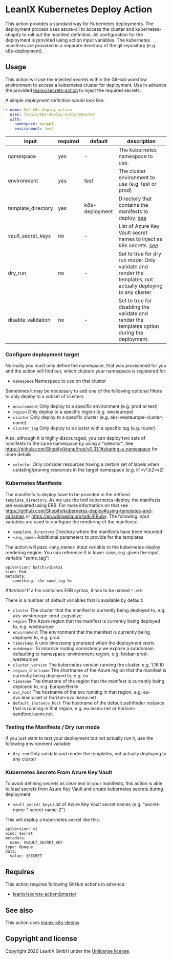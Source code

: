# LeanIX Kubernetes Deploy Action

This action provides a standard way for Kubernetes deployments. The deployment process uses azure-cli to access the cluster and
kubernetes-shopify to roll out the manifest definition. All configuration for the deployment is provided using action input
variables. The kubernetes manifests are provided in a separate directory of the git repository (e.g. k8s-deployment).

## Usage

This action will use the injected secrets within the GitHub workflow environment to access a kubernetes cluster for deployment.
Use in advance the provided [leanix/secrets-action](https://github.com/leanix/secrets-action) to inject the required secrets.

A simple deployment definition would look like:
```yaml
- name: Use k8s deploy action
  uses: leanix/k8s-deploy-action@master
  with:
    namespace: myapp1
    environment: test
```

| input | required | default | description |
|-------|----------|---------|-------------|
|namespace|yes|-|The kubernetes namespace to use.|
|environment|yes|test|The cluster environment to use (e.g. test or prod)|
|template_directory|yes|k8s-deployment|Directory that contains the manifests to deploy. [see](#kubernetes-manifests)|
|vault_secret_keys|no|-|List of Azure Key Vault secret names to inject as k8s secrets. [see](#kubernetes-secrets-from-azure-key-vault)|
|dry_run|no|-|Set to true for dry run mode: Only validate and render the templates, not actually deploying to any cluster|
|disable_validation|no|-|Set to true for disabling the validate and render the templates option during the deployment.|

### Configure deployment target

Normally you must only define the namespace, that was provisioned for you and the action will find out, which clusters
your namespace is registered for:

* `namespace`            Namespace to use on that cluster

Sometimes it may be necessary to add one of the following optional filters to only deploy to a subset of clusters:

* `environment`          Only deploy to a specific environment (e.g. prod or test)
* `region`               Only deploy to a specific region (e.g. westeurope)
* `cluster`              Only deploy to a specific cluster (e.g. aks-westeurope-cluster-name)
* `cluster_tag`          Only deploy to a cluster with a specific tag (e.g. router)

Also, although it is highly discouraged, you can deploy two sets of manifests to the same namespace by using a "selector".
See https://github.com/Shopify/krane/tree/v0.31.1#sharing-a-namespace for more details.

* `selector`             Only consider resources having a certain set of labels when updating/pruning resources in the target namespace (e.g. k1=v1,k2=v2)

### Kubernetes Manifests

The manifests to deploy have to be provided in the defined `template_directory`.
As we use the tool kubernetes-deploy, the manifests are evaluated using ERB. For more information on that see
https://github.com/Shopify/kubernetes-deploy#using-templates-and-variables or https://en.wikipedia.org/wiki/ERuby.
The following input variables are used to configure the rendering of the manifests:

* `template_directory`   Directory where the manifests have been mounted
* `<any_name>`           Additional parameters to provide for the templates

The action will pass <any_name> input variable to the kubernetes-deploy rendering engine.
You can reference it in lower case, e.g. given the input variable "some_tag":

```
apiVersion: batch/v1beta1
kind: Pod
metadata:
   something: <%= some_tag %>
```

_Attention!_ If a file containes ERB syntax, it has to be named `*.erb`

There is a number of default variables that is available by default:

* `cluster`               The cluster that the manifest is currently being deployed to, e.g. aks-westeurope-prod-zugspitze
* `region`                The Azure region that the manifest is currently being deployed to, e.g. westeurope
* `environment`           The environment that the manifest is currently being deployed to, e.g. prod
* `timestamp`             A unix timestamp generated when the deployment starts
* `subdomain`             To improve routing consistency we expose a subdomain defaulting to namespace-environment-region, e.g. foobar-prod-westeurope
* `cluster_version`       The kubernetes version running the cluster, e.g. 1.18.10
* `region_shortname`      The shortname of the Azure region that the manifest is currently being deployed to, e.g. eu
* `timezone`              The timezone of the region that the manifest is currently being deployed to, e.g. Europe/Berlin
* `svc_host`              The hostname of the svc running in that region, e.g. eu-svc.leanix.net or horizon-svc.leanix.net
* `default_instance_host` The hostname of the default pathfinder instance that is running in that region, e.g. eu.leanix.net or horizon-sandbox.leanix.net

### Testing the Manifests / Dry run mode

If you just want to test your deployment but not actually run it, use the following environment variable:

* `dry_run`             Only validate and render the templates, not actually deploying to any cluster

### Kubernetes Secrets From Azure Key Vault

To avoid defining secrets as clear text in your manifests, this action is able to load secrets from Azure Key Vault and create
kubernetes secrets during deployment.

* `vault_secret_keys`   List of Azure Key Vault secret names (e.g. "secret-name-1 secret-name-2")

This will deploy a kubernetes secret like this:

```
apiVersion: v1
kind: Secret
metadata:
  name: $VAULT_SECRET_KEY
type: Opaque
data:
  value: $SECRET
```

## Requires
This action requires following GitHub actions in advance:
- [leanix/secrets-action@master](https://github.com/leanix/secrets-action)

## See also
This action uses [leanix-k8s-deploy](https://github.com/leanix/leanix-k8s-deploy).

## Copyright and license

Copyright 2020 LeanIX GmbH under the [Unlicense license](LICENSE).
